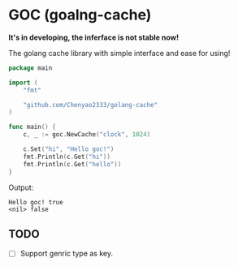 # GOC (goalng-cache)

**It's in developing, the inferface is not stable now!**

The golang cache library with simple interface and ease for using!

~~~go
package main

import (
	"fmt"

	"github.com/Chenyao2333/golang-cache"
)

func main() {
	c, _ := goc.NewCache("clock", 1024)

	c.Set("hi", "Hello goc!")
	fmt.Println(c.Get("hi"))
	fmt.Println(c.Get("hello"))
}
~~~

Output:

~~~plain
Hello goc! true
<nil> false
~~~

## TODO

- [ ] Support genric type as key.

